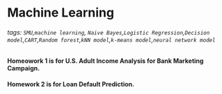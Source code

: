 # Machine Learning
###### tags: `SMU`,`machine learning`, `Naive Bayes`,`Logistic Regression`,`Decision model`,`CART`,`Random forest`,`kNN model`,`k-means model`,`neural network model`
#### Homeowork 1 is for U.S. Adult Income Analysis for Bank Marketing Campaign.
#### Homework 2 is for Loan Default Prediction.
